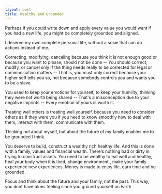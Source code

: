 ```yaml
---
layout: post
title: Wealthy and Grounded
---
```


Perhaps if you could write down and apply every value you would want if you had a new life,
you might be completely grounded and aligned.

I deserve my own complete personal life, without a sosie that can do actions instead of me.

Correcting, modifying, canceling because you think it is not enough good or because you want to please, should not be done --
You should correct, modify, or cancel only if the thing needs really to be corrected for legal or communication matters --
That is, you must only correct because your higher self tells you so, not because somebody controls you and wants you to be a slave.

You used to keep your emotions for yourself, to keep your humility, thinking they were not worth being shared --
That's a misconception  due to your negative imprints --
Every emotion of yours is worth it.

Treating well others is treating well yourself, because you need to consider others as if they were you if you need to know smoothly how to deal with them, interact with them, communicate with them.

Thinking not about myself, but about the future of my family enables me to be grounded I think.

You deserve to build, construct a wealthy rich healthy life.
And this is done with a family, values and financial wealth.
There's nothing bad or dirty in trying to construct assets.
You need to be wealthy to eat well and healthy, heal your body when it is tired, change environment , make your family experience new experiences.
Money is made to enjoy life, earn time and be grounded.

Focus and think about the future and your family, not the past.
This way, you dont have blues feeling since you ground yourself on Earth
